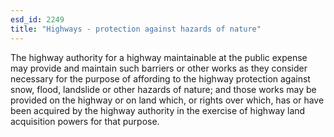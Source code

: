 ```yaml
---
esd_id: 2249
title: "Highways - protection against hazards of nature"
---
```


The highway authority for a highway maintainable at the public expense may provide and maintain such barriers or other works as they consider necessary for the purpose of affording to the highway protection against snow, flood, landslide or other hazards of nature; and those works may be provided on the highway or on land which, or rights over which, has or have been acquired by the highway authority in the exercise of highway land acquisition powers for that purpose.

